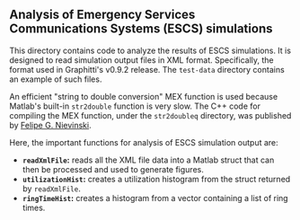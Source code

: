 ## Analysis of Emergency Services Communications Systems (ESCS) simulations

This directory contains code to analyze the results of ESCS simulations. It is
designed to read simulation output files in XML format. Specifically, the
format used in Graphitti's v0.9.2 release. The `test-data` directory contains
an example of such files.

An efficient "string to double conversion" MEX function is used because
Matlab's built-in `str2double` function is very slow. The C++ code for
compiling the MEX function, under
the `str2doubleq` directory, was published by 
[Felipe G. Nievinski](https://www.mathworks.com/matlabcentral/fileexchange/61652-faster-alternative-to-builtin-str2double).

Here, the important functions for analysis of ESCS simulation output are:

* __`readXmlFile`:__ reads all the XML file data into a Matlab
struct that can then be processed and used to generate figures.
* __`utilizationHist`:__ creates a utilization histogram from the struct returned
by `readXmlFile`.
* __`ringTimeHist`:__ creates a histogram from a vector containing a list of
ring times.
